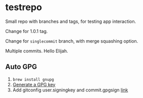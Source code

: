# testrepo
Small repo with branches and tags, for testing app interaction.

Change for 1.0.1 tag.

Change for `singlecommit` branch, with merge squashing option.

Multiple commits. Hello Elijah.

## Auto GPG
1. `brew install gnupg`
2. [Generate a GPG key](https://help.github.com/articles/generating-a-new-gpg-key/#generating-a-gpg-key)
3. Add gitconfig user.signingkey and commit.gpgsign [link](https://stackoverflow.com/a/20628522/4096495)
